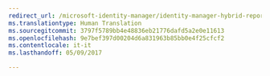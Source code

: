 ```yaml
---
redirect_url: /microsoft-identity-manager/identity-manager-hybrid-reporting-azure
ms.translationtype: Human Translation
ms.sourcegitcommit: 3797f5789bb4e48836eb21776dafd5a2e0e11613
ms.openlocfilehash: 9e7bef397d00204d6a831963b85bb0e4f25cfcf2
ms.contentlocale: it-it
ms.lasthandoff: 05/09/2017

---
```


